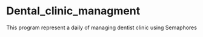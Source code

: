 # Dental_clinic_managment
This program represent a daily of managing dentist clinic using Semaphores
